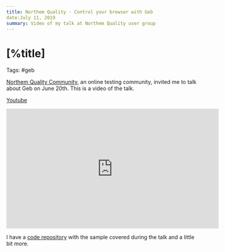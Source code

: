 ```yaml
---
title: Northem Quality - Control your browser with Geb
date:July 11, 2019
summary: Video of my talk at Northem Quality user group
---
```


# [%title] 

Tags: #geb
 
[Northem Quality Community](https://northemquality.github.io/eventos_pasados.html), an online testing community, invited me to talk about Geb on June 20th.  This is a video of the talk. 

[Youtube](https://www.youtube.com/watch?v=00bqYXNKH18)

<iframe width="560" height="315" src="https://www.youtube.com/embed/00bqYXNKH18" frameborder="0" allow="accelerometer; autoplay; encrypted-media; gyroscope; picture-in-picture" allowfullscreen></iframe>

I have a [code repository](https://github.com/sdelamo/geb-northemquality) with the sample covered during the talk and a little bit more. 